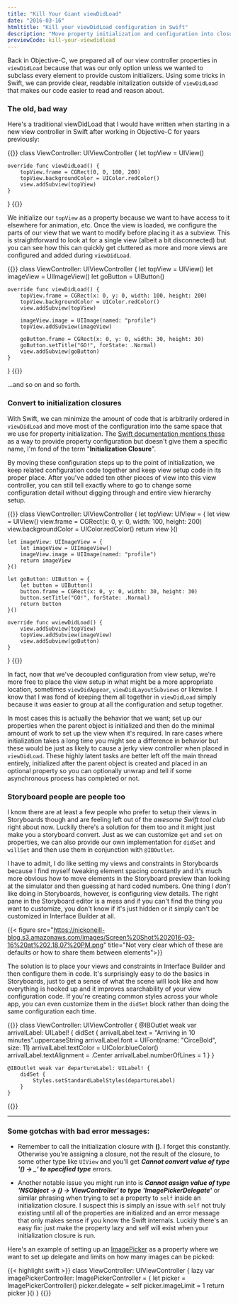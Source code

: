 ```yaml
---
title: "Kill Your Giant viewDidLoad"
date: "2016-03-16"
htmltitle: "Kill your viewDidLoad configuration in Swift"
description: "Move property initialization and configuration into closures"
previewCode: kill-your-viewdidload
---
```

Back in Objective-C, we prepared all of our view controller properties in `viewDidLoad` because that was our only option unless we wanted to subclass every element to provide custom initializers. Using some tricks in Swift, we can provide clear, readable initalization outside of `viewDidLoad` that makes our code easier to read and reason about.

### The old, bad way

Here's a traditional viewDidLoad that I would have written when starting in a new view controller in Swift after working in Objective-C for years previously:

{{<highlight swift>}}
class ViewController: UIViewController {
    let topView = UIView()

    override func viewDidLoad() {
        topView.frame = CGRect(0, 0, 100, 200)
        topView.backgroundColor = UIColor.redColor()
        view.addSubview(topView)
    }
}
{{</highlight>}}

We initialize our `topView` as a property because we want to have access to it elsewhere for animation, etc. Once the view is loaded, we configure the parts of our view that we want to modify before placing it as a subview. This is straightforward to look at for a single view (albeit a bit disconnected) but you can see how this can quickly get cluttered as more and more views are configured and added during `viewDidLoad`.

{{<highlight swift>}}
class ViewController: UIViewController {
    let topView = UIView()
    let imageView = UIImageView()
    let goButton = UIButton()

    override func viewDidLoad() {
        topView.frame = CGRect(x: 0, y: 0, width: 100, height: 200)
        topView.backgroundColor = UIColor.redColor()
        view.addSubview(topView)

        imageView.image = UIImage(named: "profile")
        topView.addSubview(imageView)

        goButton.frame = CGRect(x: 0, y: 0, width: 30, height: 30)
        goButton.setTitle("GO!", forState: .Normal)
        view.addSubview(goButton)
    }
}
{{</highlight>}}

...and so on and so forth.

### Convert to initialization closures

With Swift, we can minimize the amount of code that is arbitrarily ordered in `viewDidLoad` and move most of the configuration into the same space that we use for property initialization. The [Swift documentation mentions these](https://developer.apple.com/library/mac/documentation/Swift/Conceptual/Swift_Programming_Language/Initialization.html#//apple_ref/doc/uid/TP40014097-CH18-ID232) as a way to provide property configuration but doesn't give them a specific name, I'm fond of the term "**Initialization Closure**".

By moving these configuration steps up to the point of initialization, we keep related configuration code together and keep view setup code in its proper place. After you've added ten other pieces of view into this view controller, you can still tell exactly where to go to change some configuration detail without digging through and entire view hierarchy setup.

{{<highlight swift>}}
class ViewController: UIViewController {
    let topView: UIView = {
        let view = UIView()
        view.frame = CGRect(x: 0, y: 0, width: 100, height: 200)
        view.backgroundColor = UIColor.redColor()
        return view
    }()

    let imageView: UIImageView = {
        let imageView = UIImageView()
        imageView.image = UIImage(named: "profile")
        return imageView
    }()

    let goButton: UIButton = {
        let button = UIButton()
        button.frame = CGRect(x: 0, y: 0, width: 30, height: 30)
        button.setTitle("GO!", forState: .Normal)
        return button
    }()

    override func wviewDidLoad() {
        view.addSubview(topView)
        topView.addSubview(imageView)
        view.addSubview(goButton)
    }
}
{{</highlight>}}

In fact, now that we've decoupled configuration from view setup, we're more free to place the view setup in what might be a more appropriate location, sometimes `viewDidAppear`, `viewDidLayoutSubviews` or likewise. I know that I was fond of keeping them all together in `viewDidLoad` simply because it was easier to group at all the configuration and setup together.

In most cases this is actually the behavior that we want; set up our properties when the parent object is initialized and then do the minimal amount of work to set up the view when it's required. In rare cases where initialization takes a long time you might see a difference in behavior but these would be just as likely to cause a jerky view controller when placed in `viewDidLoad`. These highly latent tasks are better left off the main thread entirely, initialized after the parent object is created and placed in an optional property so you can optionally unwrap and tell if some asynchronous process has completed or not.

### Storyboard people are people too

I know there are at least a few people who prefer to setup their views in Storyboards though and are feeling left out of the *awesome Swift tool club* right about now. Luckily there's a solution for them too and it might just make you a storyboard convert. Just as we can customize `get` and `set` on properties, we can also provide our own implementation for `didSet` and `willSet` and then use them in conjunction with `@IBOutlet`.

I have to admit, I do like setting my views and constraints in Storyboards because I find myself tweaking element spacing constantly and it's much more obvious how to move elements in the Storyboard preview than looking at the simulator and then guessing at hard coded numbers. One thing I *don't* like doing in Storyboards, however, is configuring view details. The right pane in the Storyboard editor is a mess and if you can't find the thing you want to customize, you don't know if it's just hidden or it simply can't be customized in Interface Builder at all.

{{< figure src="https://nickoneill-blog.s3.amazonaws.com/images/Screen%20Shot%202016-03-16%20at%202.18.07%20PM.png" title="Not very clear which of these are defaults or how to share them between elements">}}

The solution is to place your views and constraints in Interface Builder and then configure them in code. It's surprisingly easy to do the basics in Storyboards, just to get a sense of what the scene will look like and how everything is hooked up and it improves searchability of your view configuration code. If you're creating common styles across your whole app, you can even customize them in the `didSet` block rather than doing the same configuration each time.

{{<highlight swift>}}
class ViewController: UIViewController {
    @IBOutlet weak var arrivalLabel: UILabel! {
        didSet {
            arrivalLabel.text = "Arriving in 10 minutes".uppercaseString
            arrivalLabel.font = UIFont(name: "CirceBold", size: 11)
            arrivalLabel.textColor = UIColor.blueColor()
            arrivalLabel.textAlignment = .Center
            arrivalLabel.numberOfLines = 1
        }
    }

    @IBOutlet weak var departureLabel: UILabel! {
        didSet {
            Styles.setStandardLabelStyles(departureLabel)
        }
    }
{{</highlight>}}

---

### Some gotchas with bad error messages:

* Remember to call the initialization closure with **()**. I forget this constantly. Otherwise you're assigning a closure, not the result of the closure, to some other type like `UIView` and you'll get ***Cannot convert value of type '() -> _' to specified type*** errors.

* Another notable issue you might run into is ***Cannot assign value of type 'NSObject -> () -> ViewController' to type 'ImagePickerDelegate'*** or similar phrasing when trying to set a property to `self` inside an initialization closure. I suspect this is simply an issue with `self` not truly existing until all of the properties are initialized and an error message that only makes sense if you know the Swift internals. Luckily there's an easy fix: just make the property lazy and self will exist when your initialization closure is run.

Here's an example of setting up an [ImagePicker](https://github.com/hyperoslo/ImagePicker) as a property where we want to set up delegate and limits on how many images can be picked:

{{< highlight swift >}}
class ViewController: UIViewController {
    lazy var imagePickerController: ImagePickerController = {
        let picker = ImagePickerController()
        picker.delegate = self
        picker.imageLimit = 1
        return picker
    }()
}
{{</highlight>}}
